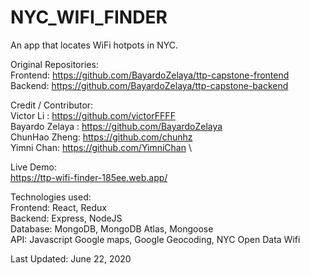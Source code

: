 # NYC_WIFI_FINDER
An app that locates WiFi hotpots in NYC.



Original Repositories:\
                      Frontend: https://github.com/BayardoZelaya/ttp-capstone-frontend \
                      Backend:  https://github.com/BayardoZelaya/ttp-capstone-backend




Credit / Contributor: \
                      Victor Li : https://github.com/victorFFFF \
                      Bayardo Zelaya : https://github.com/BayardoZelaya \
                      ChunHao Zheng: https://github.com/chunhz \
                      Yimni Chan: https://github.com/YimniChan \
                      
                      
                      
Live Demo: \
                     https://ttp-wifi-finder-185ee.web.app/



            
                      
Technologies used: \
                     Frontend:  React, Redux \
                     Backend:   Express, NodeJS \
                     Database:  MongoDB, MongoDB Atlas, Mongoose \
                     API:       Javascript Google maps, Google Geocoding, NYC Open Data Wifi
                    
                   
Last Updated:        June 22, 2020                 
                      
                      
                      

